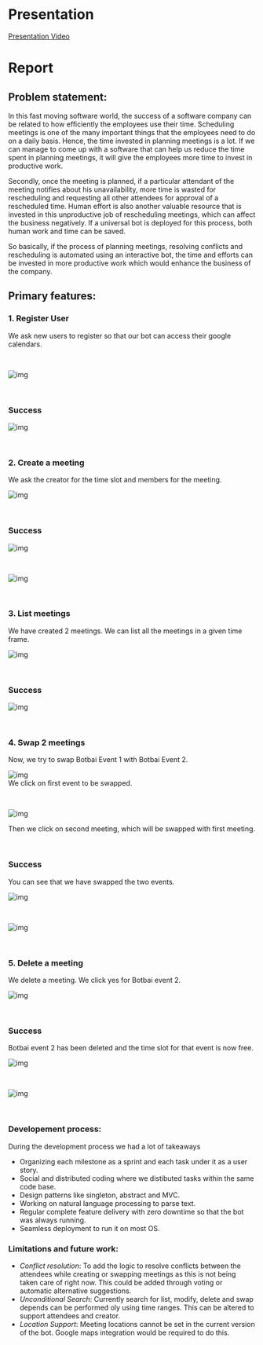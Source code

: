 
# Presentation

[Presentation Video](https://www.youtube.com/watch?v=TrGm6JbKymk&t=176s)


# Report

## Problem statement:
In this fast moving software world, the success of a software company can be related to how efficiently the employees use their time. Scheduling meetings is one of the many important things that the employees need to do on a daily basis. Hence, the time invested in planning meetings is a lot. If we can manage to come up with a software that can help us reduce the time spent in planning meetings, it will give the employees more time to invest in productive work.

Secondly, once the meeting is planned, if a particular attendant of the meeting notifies about his unavailability, more time is wasted for rescheduling and requesting all other attendees for approval of a rescheduled time. Human effort is also another valuable resource that is invested in this unproductive job of rescheduling meetings, which can affect the business negatively. If a universal bot is deployed for this process, both human work and time can be saved.

So basically, if the process of planning meetings, resolving conflicts and rescheduling is automated using an interactive bot, the time and efforts can be invested in more productive work which would enhance the business of the company. 


## Primary features:

### 1. Register User   
We ask new users to register so that our bot can access their google calendars.  

<br />

![img](https://github.ncsu.edu/nsingh9/CSC510-Bot/blob/master/img/register.png)        

<br />

### Success

![img](https://github.ncsu.edu/nsingh9/CSC510-Bot/blob/master/img/register%20op.png)

<br />

### 2. Create a meeting

We ask the creator for the time slot and members for the meeting.

![img](https://github.ncsu.edu/nsingh9/CSC510-Bot/blob/master/img/Schedule.png)    

<br />

### Success

![img](https://github.ncsu.edu/nsingh9/CSC510-Bot/blob/master/img/Schedule%20op.png)

<br />

![img](https://github.ncsu.edu/nsingh9/CSC510-Bot/blob/master/img/Schedule%20op2.png)

<br />

### 3. List meetings

We have created 2 meetings. We can list all the meetings in a given time frame.

![img](https://github.ncsu.edu/nsingh9/CSC510-Bot/blob/master/img/List.png)    

<br />

### Success

![img](https://github.ncsu.edu/nsingh9/CSC510-Bot/blob/master/img/List%20op.png)

<br />

### 4. Swap 2 meetings

Now, we try to swap Botbai Event 1 with Botbai Event 2.

![img](https://github.ncsu.edu/nsingh9/CSC510-Bot/blob/master/img/Swap%201.png)   
We click on first event to be swapped.

<br />

![img](https://github.ncsu.edu/nsingh9/CSC510-Bot/blob/master/img/Swap%202.png) 

Then we click on second meeting, which will be swapped with first meeting.

<br />

### Success

You can see that we have swapped the two events.

![img](https://github.ncsu.edu/nsingh9/CSC510-Bot/blob/master/img/Swap%20op.png)

<br />

![img](https://github.ncsu.edu/nsingh9/CSC510-Bot/blob/master/img/Swap%20op%202.png)

<br />

### 5. Delete a meeting

We delete a meeting. We click yes for Botbai event 2. 
<br />

![img](https://github.ncsu.edu/nsingh9/CSC510-Bot/blob/master/img/Delete.png)    

<br />

### Success
Botbai event 2 has been deleted and the time slot for that event is now free.

![img](https://github.ncsu.edu/nsingh9/CSC510-Bot/blob/master/img/Delete%20op%202.png)

<br />

![img](https://github.ncsu.edu/nsingh9/CSC510-Bot/blob/master/img/delete%20op.png)

<br />

### Developement process:
During the development process we had a lot of takeaways
* Organizing each milestone as a sprint and each task under it as a user story.
* Social and distributed coding where we distibuted tasks within the same code base.
* Design patterns like singleton, abstract and MVC.
* Working on natural language processing to parse text.
* Regular complete feature delivery with zero downtime so that the bot was always running.
* Seamless deployment to run it on most OS.


### Limitations and future work:
 * *Conflict resolution*: To add the logic to resolve conflicts between the attendees while creating or swapping meetings as this is not being taken care of right now. This could be added through voting or automatic alternative suggestions.
* *Unconditional Search*: Currently search for list, modify, delete and swap depends can be performed oly using time ranges. This can be altered to support attendees and creator.
* *Location Support*: Meeting locations cannot be set in the current version of the bot. Google maps integration would be required to do this.
